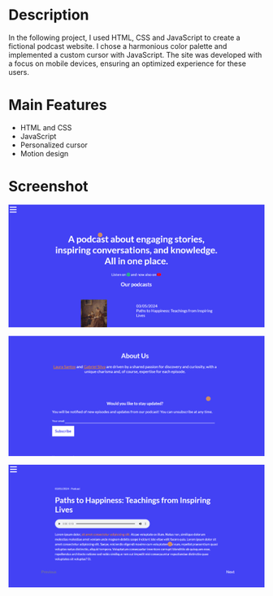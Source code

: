 # Description
In the following project, I used HTML, CSS and JavaScript to create a fictional podcast website. I chose a harmonious color palette 
and implemented a custom cursor with JavaScript. The site was developed with a focus on mobile devices, ensuring an optimized experience 
for these users.

# Main Features
- HTML and CSS
- JavaScript
- Personalized cursor
- Motion design

# Screenshot

![Screenshot](./screenshot/screenshot-1.PNG)

![Screenshot](./screenshot/screenshot-2.PNG)

![Screenshot](./screenshot/screenshot-3.PNG)
